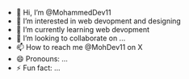 - 👋 Hi, I’m @MohammedDev11
- 👀 I’m interested in web devopment and designing
- 🌱 I’m currently learning web devopment
- 💞️ I’m looking to collaborate on ...
- 📫 How to reach me @MohDev11 on X
- 😄 Pronouns: ...
- ⚡ Fun fact: ...

<!---
MohammedDev11/MohammedDev11 is a ✨ special ✨ repository because its `README.md` (this file) appears on your GitHub profile.
You can click the Preview link to take a look at your changes.
--->
